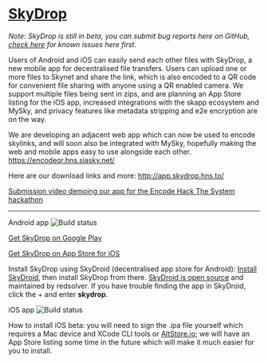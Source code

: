 # [SkyDrop](http://app.skydrop.hns.to/)

*Note: SkyDrop is still in beta, you can submit bug reports here on GitHub, [check here](https://github.com/SkyLabs-Innovation-Group/SkyDrop/issues?q=is%3Aissue+is%3Aopen+label%3A%22known+issues%22) for known issues here first.*

Users of Android and iOS can easily send each other files with SkyDrop, a new mobile app for decentralised file transfers. Users can upload one or more files to Skynet and share the link, which is also encoded to a QR code for convenient file sharing with anyone using a QR enabled camera. We support multiple files being sent in zips, and are planning an App Store listing for the iOS app, increased integrations with the skapp ecosystem and MySky, and privacy features like metadata stripping and e2e encryption are on the way.

We are developing an adjacent web app which can now be used to encode skylinks, and will soon also be integrated with MySky, hopefully making the web and mobile apps easy to use alongside each other. https://encodeqr.hns.siasky.net/

Here are our download links and more: http://app.skydrop.hns.to/

[Submission video demoing our app for the Encode Hack The System hackathon](https://skygallery.hns.siasky.net/#/a/AABHY16W-Jz4QGrJi78EDjraaPla1mC8VjpliZPKW_948Q)

---

Android app ![Build status](https://build.appcenter.ms/v0.1/apps/1cd210b4-00be-4c63-a322-2afc2db6b603/branches/main/badge)

[Get SkyDrop on Google Play](https://play.google.com/store/apps/details?id=to.hns.skydrop)

[Get SkyDrop on App Store for iOS](https://apps.apple.com/app/id1568591168#?platform=iphone)

Install SkyDrop using SkyDroid (decentralised app store for Android): [Install SkyDroid](https://skydroid.app/), then install SkyDrop from there. [SkyDroid is open source](https://github.com/redsolver/skydroid) and maintained by redsolver. If you have trouble finding the app in SkyDroid, click the + and enter **skydrop**.

iOS app ![Build status](https://build.appcenter.ms/v0.1/apps/7d69bbc9-723d-4bb1-b62f-4c2890c8ab45/branches/main/badge)

How to install iOS beta: you will need to sign the .ipa file yourself which requires a Mac device and XCode CLI tools or [AltStore.io](https://altstore.io); we will have an App Store listing some time in the future which will make it much easier for you to install.
